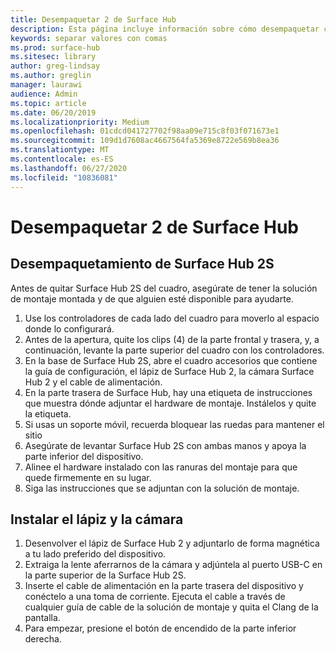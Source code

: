 ```yaml
---
title: Desempaquetar 2 de Surface Hub
description: Esta página incluye información sobre cómo desempaquetar con seguridad Surface Hub 2S.
keywords: separar valores con comas
ms.prod: surface-hub
ms.sitesec: library
author: greg-lindsay
ms.author: greglin
manager: laurawi
audience: Admin
ms.topic: article
ms.date: 06/20/2019
ms.localizationpriority: Medium
ms.openlocfilehash: 01cdcd041727702f98aa09e715c8f03f071673e1
ms.sourcegitcommit: 109d1d7608ac4667564fa5369e8722e569b8ea36
ms.translationtype: MT
ms.contentlocale: es-ES
ms.lasthandoff: 06/27/2020
ms.locfileid: "10836081"
---
```

# Desempaquetar 2 de Surface Hub

## Desempaquetamiento de Surface Hub 2S

Antes de quitar Surface Hub 2S del cuadro, asegúrate de tener la solución de montaje montada y de que alguien esté disponible para ayudarte.

1. Use los controladores de cada lado del cuadro para moverlo al espacio donde lo configurará.
2. Antes de la apertura, quite los clips (4) de la parte frontal y trasera, y, a continuación, levante la parte superior del cuadro con los controladores.
3. En la base de Surface Hub 2S, abre el cuadro accesorios que contiene la guía de configuración, el lápiz de Surface Hub 2, la cámara Surface Hub 2 y el cable de alimentación.
4. En la parte trasera de Surface Hub, hay una etiqueta de instrucciones que muestra dónde adjuntar el hardware de montaje. Instálelos y quite la etiqueta.
5. Si usas un soporte móvil, recuerda bloquear las ruedas para mantener el sitio
6. Asegúrate de levantar Surface Hub 2S con ambas manos y apoya la parte inferior del dispositivo.
7. Alinee el hardware instalado con las ranuras del montaje para que quede firmemente en su lugar.
8. Siga las instrucciones que se adjuntan con la solución de montaje.

## Instalar el lápiz y la cámara

1. Desenvolver el lápiz de Surface Hub 2 y adjuntarlo de forma magnética a tu lado preferido del dispositivo.
2. Extraiga la lente aferrarnos de la cámara y adjúntela al puerto USB-C en la parte superior de la Surface Hub 2S.
3. Inserte el cable de alimentación en la parte trasera del dispositivo y conéctelo a una toma de corriente. Ejecuta el cable a través de cualquier guía de cable de la solución de montaje y quita el Clang de la pantalla.
4. Para empezar, presione el botón de encendido de la parte inferior derecha.
